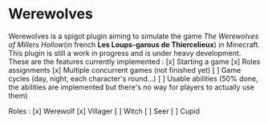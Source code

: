 # Werewolves
Werewolves is a spigot plugin aiming to simulate the game *The Werewolves of Millers Hollow*(in french **Les Loups-garous de Thiercelieux**) in Minecraft.
This plugin is still a work in progress and is under heavy development. These are the features currently implemented :
[x] Starting a game
[x] Roles assignments
[x] Multiple concurrent games (not finished yet)
[ ] Game cycles (day, night, each character's round...)
[ ] Usable abilities (50% done, the abilities are implemented but there's no way for players to actually use them)

Roles :
[x] Werewolf
[x] Villager
[ ] Witch
[ ] Seer
[ ] Cupid